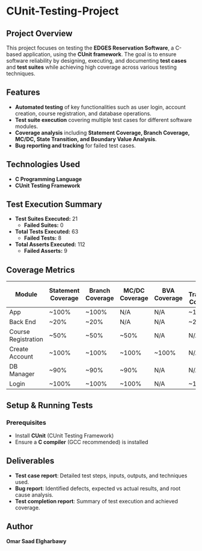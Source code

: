 # CUnit-Testing-Project

## Project Overview
This project focuses on testing the **EDGES Reservation Software**, a C-based application, using the **CUnit framework**. The goal is to ensure software reliability by designing, executing, and documenting **test cases** and **test suites** while achieving high coverage across various testing techniques.

## Features
- **Automated testing** of key functionalities such as user login, account creation, course registration, and database operations.
- **Test suite execution** covering multiple test cases for different software modules.
- **Coverage analysis** including **Statement Coverage, Branch Coverage, MC/DC, State Transition, and Boundary Value Analysis**.
- **Bug reporting and tracking** for failed test cases.


## Technologies Used
- **C Programming Language**
- **CUnit Testing Framework**

## Test Execution Summary
- **Test Suites Executed:** 21  
  - **Failed Suites:** 0
- **Total Tests Executed:** 63  
  - **Failed Tests:** 8
- **Total Asserts Executed:** 112  
  - **Failed Asserts:** 9

## Coverage Metrics
| Module              | Statement Coverage | Branch Coverage | MC/DC Coverage | BVA Coverage | State Transition Coverage |
|---------------------|-------------------|----------------|---------------|-------------|----------------------|
| App                | ~100%             | ~100%          | N/A           | N/A         | ~100%               |
| Back End           | ~20%              | ~20%           | N/A           | N/A         | ~20%                |
| Course Registration| ~50%              | ~50%           | ~50%          | N/A         | N/A                 |
| Create Account     | ~100%             | ~100%          | ~100%         | ~100%       | N/A                 |
| DB Manager        | ~90%              | ~90%           | ~90%          | N/A         | N/A                 |
| Login              | ~100%             | ~100%          | ~100%         | N/A         | ~100%               |

## Setup & Running Tests
### **Prerequisites**
- Install **CUnit** (CUnit Testing Framework)
- Ensure a **C compiler** (GCC recommended) is installed


## Deliverables
- **Test case report**: Detailed test steps, inputs, outputs, and techniques used.
- **Bug report**: Identified defects, expected vs actual results, and root cause analysis.
- **Test completion report**: Summary of test execution and achieved coverage.

## Author
**Omar Saad Elgharbawy**




